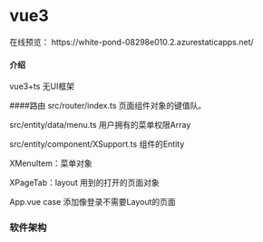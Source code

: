 # vue3
<div>
<label>在线预览：</label>
<a target="_blank">https://white-pond-08298e010.2.azurestaticapps.net/</a>
</div>


#### 介绍
vue3+ts
无UI框架



####路由
src/router/index.ts  页面组件对象的键值队。

src/entity/data/menu.ts  用户拥有的菜单权限Array

src/entity/component/XSupport.ts 组件的Entity

XMenuItem：菜单对象

XPageTab：layout 用到的打开的页面对象

App.vue case 添加像登录不需要Layout的页面

### 软件架构
